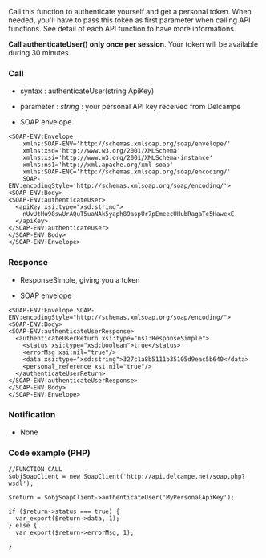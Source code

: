 Call this function to authenticate yourself and get a personal token. When needed, you'll have to pass this token as first parameter when calling API functions. See detail of each API function to have more informations.

**Call authenticateUser() only once per session**. Your token will be available during 30 minutes.

### Call ###

  * syntax : authenticateUser(string ApiKey)

  * parameter : _string_ : your personal API key received from Delcampe

  * SOAP envelope
```
<SOAP-ENV:Envelope 
    xmlns:SOAP-ENV='http://schemas.xmlsoap.org/soap/envelope/'
    xmlns:xsd='http://www.w3.org/2001/XMLSchema'
    xmlns:xsi='http://www.w3.org/2001/XMLSchema-instance' 
    xmlns:ns1='http://xml.apache.org/xml-soap' 
    xmlns:SOAP-ENC='http://schemas.xmlsoap.org/soap/encoding/' 
    SOAP-ENV:encodingStyle='http://schemas.xmlsoap.org/soap/encoding/'>
<SOAP-ENV:Body>
<SOAP-ENV:authenticateUser>
  <apiKey xsi:type="xsd:string">
    nUvUtHu98swUrAQuT5uaNAk5yaph89aspUr7pEmeecUHubRagaTe5HawexE
  </apiKey>
</SOAP-ENV:authenticateUser>
</SOAP-ENV:Body>
</SOAP-ENV:Envelope>
```


### Response ###

  * ResponseSimple, giving you a token

  * SOAP envelope
```
<SOAP-ENV:Envelope SOAP-ENV:encodingStyle="http://schemas.xmlsoap.org/soap/encoding/">
<SOAP-ENV:Body>
<SOAP-ENV:authenticateUserResponse>
  <authenticateUserReturn xsi:type="ns1:ResponseSimple">
    <status xsi:type="xsd:boolean">true</status>
    <errorMsg xsi:nil="true"/>
    <data xsi:type="xsd:string">327c1a8b5111b35105d9eac5b640</data>
    <personal_reference xsi:nil="true"/>
  </authenticateUserReturn>
</SOAP-ENV:authenticateUserResponse>
</SOAP-ENV:Body>
</SOAP-ENV:Envelope>
```


### Notification ###
  * None

### Code example (PHP) ###
```
//FUNCTION CALL
$objSoapClient = new SoapClient('http://api.delcampe.net/soap.php?wsdl');

$return = $objSoapClient->authenticateUser('MyPersonalApiKey');

if ($return->status === true) {
  var_export($return->data, 1);
} else {
  var_export($return->errorMsg, 1); 

}
```